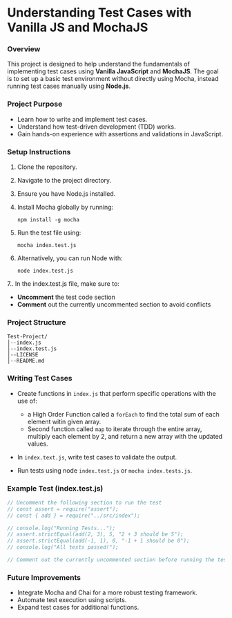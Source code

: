 # Understanding Test Cases with Vanilla JS and MochaJS

### Overview

This project is designed to help understand the fundamentals of implementing test cases using **Vanilla JavaScript** and **MochaJS**. The goal is to set up a basic test environment without directly using Mocha, instead running test cases manually using **Node.js**.

### Project Purpose

- Learn how to write and implement test cases.
- Understand how test-driven development (TDD) works.
- Gain hands-on experience with assertions and validations in JavaScript.

### Setup Instructions

1. Clone the repository.
2. Navigate to the project directory.
3. Ensure you have Node.js installed.
4. Install Mocha globally by running:

   `npm install -g mocha `

5. Run the test file using:

   `mocha index.test.js`

6. Alternatively, you can run Node with:

   `node index.test.js`

7.. In the index.test.js file, make sure to:

- **Uncomment** the test code section
- **Comment** out the currently uncommented section to avoid conflicts

### Project Structure

```
Test-Project/
│--index.js
│--index.test.js
│--LICENSE
│--README.md
```

### Writing Test Cases

- Create functions in `index.js` that perform specific operations with the use of:
    - a High Order Function called a `forEach` to find the total sum of each element witin given array. 
    - Second function called `map` to iterate through the entire array, multiply each element by 2, and return a new array with the updated values.

- In `index.text.js`, write test cases to validate the output.
- Run tests using node `index.test.js` or `mocha index.tests.js`.

### Example Test (index.test.js)

```js
// Uncomment the following section to run the test
// const assert = require("assert");
// const { add } = require("../src/index");

// console.log("Running Tests...");
// assert.strictEqual(add(2, 3), 5, "2 + 3 should be 5");
// assert.strictEqual(add(-1, 1), 0, "-1 + 1 should be 0");
// console.log("All tests passed!");

// Comment out the currently uncommented section before running the test
```
### Future Improvements
- Integrate Mocha and Chai for a more robust testing framework.
- Automate test execution using scripts.
- Expand test cases for additional functions.